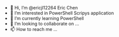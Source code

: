 - 👋 Hi, I’m @ericjl12264 Eric Chen
- 👀 I’m interested in PowerShell Scripys application 
- 🌱 I’m currently learning PowerShell
- 💞️ I’m looking to collaborate on ...
- 📫 How to reach me ...

<!---
ericjl12264/ericjl12264 is a ✨ special ✨ repository because its `README.md` (this file) appears on your GitHub profile.
You can click the Preview link to take a look at your changes.
--->
